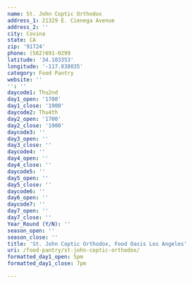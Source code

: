 ```yaml
---
name: St. John Coptic Orthodox
address_1: 21329 E. Cienega Avenue
address_2: ''
city: Covina
state: CA
zip: '91724'
phone: (562)691-0299
latitude: '34.103353'
longitude: '-117.838035'
category: Food Pantry
website: ''
'': ''
daycode1: Thu2nd
day1_open: '1700'
day1_close: '1900'
daycode2: Thu4th
day2_open: '1700'
day2_close: '1900'
daycode3: ''
day3_open: ''
day3_close: ''
daycode4: ''
day4_open: ''
day4_close: ''
daycode5: ''
day5_open: ''
day5_close: ''
daycode6: ''
day6_open: ''
daycode7: ''
day7_open: ''
day7_close: ''
Year_Round (Y/N): ''
season_open: ''
season_close: ''
title: 'St. John Coptic Orthodox, Food Oasis Los Angeles'
uri: /food-pantry/st-john-coptic-orthodox/
formatted_day1_open: 5pm
formatted_day1_close: 7pm

---
```

